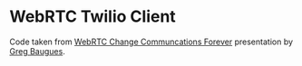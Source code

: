 WebRTC Twilio Client
====================

Code taken from [WebRTC Change Communcations Forever](https://www.youtube.com/watch?v=AviVwTUP38w) presentation by [Greg Baugues](https://twitter.com/greggyb).
